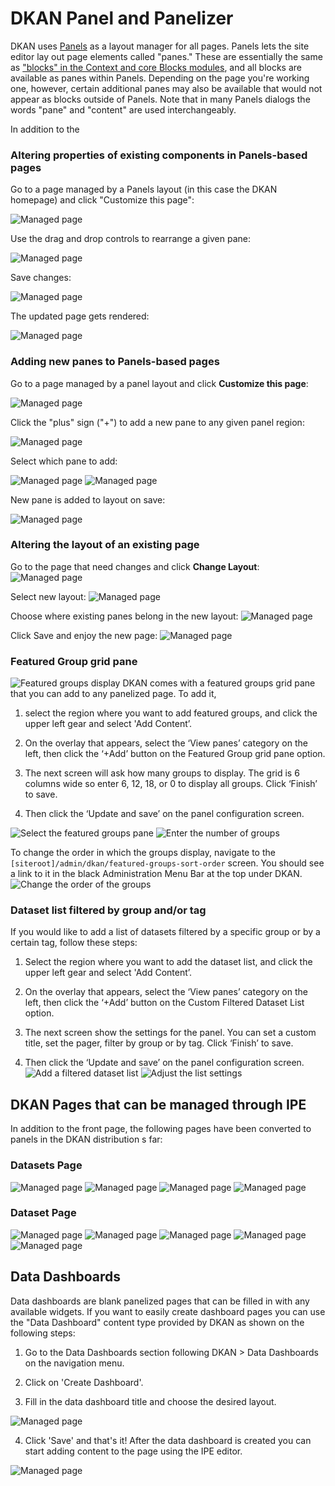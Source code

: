 # DKAN Panel and Panelizer

DKAN uses [Panels](https://www.drupal.org/project/panels) as a layout manager for all pages. Panels lets the site editor lay out page elements called "panes." These are essentially the same as ["blocks" in the Context and core Blocks modules](https://www.drupal.org/documentation/blocks), and all blocks are available as panes within Panels. Depending on the page you're working one, however, certain additional panes may also be available that would not appear as blocks outside of Panels. Note that in many Panels dialogs the words "pane" and "content" are used interchangeably.

In addition to the

### Altering properties of existing components in Panels-based pages

Go to a page managed by a Panels layout (in this case the DKAN homepage) and click "Customize this page":

![Managed page](http://docs.getdkan.com/sites/default/files/panels-1.png)

Use the drag and drop controls to rearrange a given pane:

![Managed page](http://docs.getdkan.com/sites/default/files/panels-2_0.png)

Save changes:

![Managed page](http://docs.getdkan.com/sites/default/files/panels-4.png)

The updated page gets rendered:

![Managed page](http://docs.getdkan.com/sites/default/files/panels-5.png)

### Adding new panes to Panels-based pages

Go to a page managed by a panel layout and click **Customize this page**:

![Managed page](http://docs.getdkan.com/sites/default/files/panels-5.png)

Click the "plus" sign ("+") to add a new pane to any given panel region:

![Managed page](http://docs.getdkan.com/sites/default/files/panels-5a_0.png)

Select which pane to add:

![Managed page](http://docs.getdkan.com/sites/default/files/panels-5aa_0.png)
![Managed page](http://docs.getdkan.com/sites/default/files/panels-5b_0.png)

New pane is added to layout on save:

![Managed page](http://docs.getdkan.com/sites/default/files/panels-5c_0.png)

### Altering the layout of an existing page

Go to the page that need changes and click **Change Layout**:
![Managed page](http://docs.getdkan.com/sites/default/files/alter-1.png)

Select new layout:
![Managed page](http://docs.getdkan.com/sites/default/files/alter-2.png)

Choose where existing panes belong in the new layout:
![Managed page](http://docs.getdkan.com/sites/default/files/alter-3_0.png)

Click Save and enjoy the new page:
![Managed page](http://docs.getdkan.com/sites/default/files/alter-4.png)

### Featured Group grid pane
![Featured groups display][Featured groups display]
DKAN comes with a featured groups grid pane that you can add to any panelized page. To add it,

1. select the region where you want to add featured groups, and click the upper left gear and select 'Add Content’.

2. On the overlay that appears, select the ‘View panes’ category on the left, then click the ‘+Add’ button on the Featured Group grid pane option.

3. The next screen will ask how many groups to display. The grid is 6 columns wide so enter 6, 12, 18, or 0 to display all groups. Click ‘Finish’ to save.

4. Then click the ‘Update and save’ on the panel configuration screen.

![Select the featured groups pane][Select the featured groups pane]
![Enter the number of groups][Enter the number of groups]

To change the order in which the groups display, navigate to the `[siteroot]/admin/dkan/featured-groups-sort-order` screen. You should see a link to it in the black Administration Menu Bar at the top under DKAN.
![Change the order of the groups][Change the order of the groups]

### Dataset list filtered by group and/or tag
If you would like to add a list of datasets filtered by a specific group or by a certain tag, follow these steps:

1.  Select the region where you want to add the dataset list, and click the upper left gear and select 'Add Content’.

2.  On the overlay that appears, select the ‘View panes’ category on the left, then click the ‘+Add’ button on the Custom Filtered Dataset List option.

3. The next screen show the settings for the panel. You can set a custom title, set the pager, filter by group or by tag. Click ‘Finish’ to save.

4. Then click the ‘Update and save’ on the panel configuration screen.
![Add a filtered dataset list][Add a filtered dataset list]
![Adjust the list settings][Adjust the list settings]

## DKAN Pages that can be managed through IPE

In addition to the front page, the following pages have been converted to panels in the DKAN distribution s far:

### Datasets Page

![Managed page](http://docs.getdkan.com/sites/default/files/panels-6.png)
![Managed page](http://docs.getdkan.com/sites/default/files/panels-7.png)
![Managed page](http://docs.getdkan.com/sites/default/files/panels-8.png)
![Managed page](http://docs.getdkan.com/sites/default/files/panels-9.png)

### Dataset Page

![Managed page](http://docs.getdkan.com/sites/default/files/panels-10.png)
![Managed page](http://docs.getdkan.com/sites/default/files/panels-11.png)
![Managed page](http://docs.getdkan.com/sites/default/files/panels-12.png)
![Managed page](http://docs.getdkan.com/sites/default/files/panels-13.png)
![Managed page](http://docs.getdkan.com/sites/default/files/panels-14.png)

## Data Dashboards

Data dashboards are blank panelized pages that can be filled in with any available widgets. If you want to easily create dashboard pages you can use the "Data Dashboard" content type provided by DKAN as shown on the following steps:

1. Go to the Data Dashboards section following DKAN > Data Dashboards on the navigation menu.

2. Click on 'Create Dashboard'.

3. Fill in the data dashboard title and choose the desired layout.

![Managed page](http://docs.getdkan.com/sites/default/files/data_dashboards_01.png)

4. Click 'Save' and that's it! After the data dashboard is created you can start adding content to the page using the IPE editor.

![Managed page](http://docs.getdkan.com/sites/default/files/data_dashboards_02.png)

<!-- Images -->
[Featured groups display]: http://docs.getdkan.com/sites/default/files/groups.png
[Select the featured groups pane]: http://docs.getdkan.com/sites/default/files/featured-groups-pane.png
[Enter the number of groups]: http://docs.getdkan.com/sites/default/files/featured-groups-items.png
[Change the order of the groups]: http://docs.getdkan.com/sites/default/files/featured-groups-sort.png
[Add a filtered dataset list]: http://docs.getdkan.com/sites/default/files/filtered-dataset-add.png
[Adjust the list settings]: http://docs.getdkan.com/sites/default/files/filtered-dataset-settings.png
